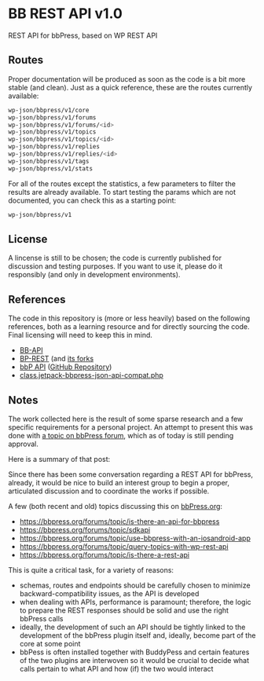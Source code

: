 # BB REST API v1.0
REST API for bbPress, based on WP REST API

## Routes

Proper documentation will be produced as soon as the code is a bit more stable (and clean).
Just as a quick reference, these are the routes currently available:

```bash
wp-json/bbpress/v1/core
wp-json/bbpress/v1/forums
wp-json/bbpress/v1/forums/<id>
wp-json/bbpress/v1/topics
wp-json/bbpress/v1/topics/<id>
wp-json/bbpress/v1/replies
wp-json/bbpress/v1/replies/<id>
wp-json/bbpress/v1/tags
wp-json/bbpress/v1/stats
```

For all of the routes except the statistics, a few parameters to filter the results are already available.
To start testing the params which are not documented, you can check this as a starting point:

```bash
wp-json/bbpress/v1
```

## License

A lincense is still to be chosen; the code is currently published for discussion and testing purposes. If you want to use it, please do it responsibly (and only in development environments).

## References

The code in this repository is (more or less heavily) based on the following references, both as a learning resource and for directly sourcing the code.
Final licensing will need to keep this in mind. 
* [BB-API](https://github.com/thenbrent/BB-API)
* [BP-REST](https://github.com/buddypress/BP-REST) (and [its forks](https://github.com/modemlooper/BP-REST/network)
* [bbP API](https://wordpress.org/plugins/bbp-api) ([GitHub Repository](https://github.com/ePascalC/bbp-API))
* [class.jetpack-bbpress-json-api-compat.php](https://plugins.trac.wordpress.org/browser/jetpack/trunk/class.jetpack-bbpress-json-api-compat.php)

## Notes

The work collected here is the result of some sparse research and a few specific requirements for a personal project.
An attempt to present this was done with [a topic on bbPress forum](https://bbpress.org/?post_type=topic&p=181440), which as of today is still pending approval.

Here is a summary of that post:

Since there has been some conversation regarding a REST API for bbPress, already, it would be nice to build an interest group to begin a proper, articulated discussion and to coordinate the works if possible.

A few (both recent and old) topics discussing this on [bbPress.org](https://bbpress.org):
* <https://bbpress.org/forums/topic/is-there-an-api-for-bbpress>
* <https://bbpress.org/forums/topic/sdkapi>
* <https://bbpress.org/forums/topic/use-bbpress-with-an-iosandroid-app>
* <https://bbpress.org/forums/topic/query-topics-with-wp-rest-api>
* <https://bbpress.org/forums/topic/is-there-a-rest-api>

This is quite a critical task, for a variety of reasons:
* schemas, routes and endpoints should be carefully chosen to minimize backward-compatibility issues, as the API is developed
* when dealing with APIs, performance is paramount; therefore, the logic to prepare the REST responses should be solid and use the right bbPress calls
* ideally, the development of such an API should be tightly linked to the development of the bbPress plugin itself and, ideally, become part of the core at some point
* bbPess is often installed together with BuddyPess and certain features of the two plugins are interwoven so it would be crucial to decide what calls pertain to what API and how (if) the two would interact
